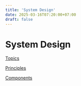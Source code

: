 ```yaml
---
title: 'System Design'
date: 2025-03-16T07:20:00+07:00
draft: false
---
```


# System Design

[Topics](./topics/)

[Principles](./principles/)

[Components](./components/)
